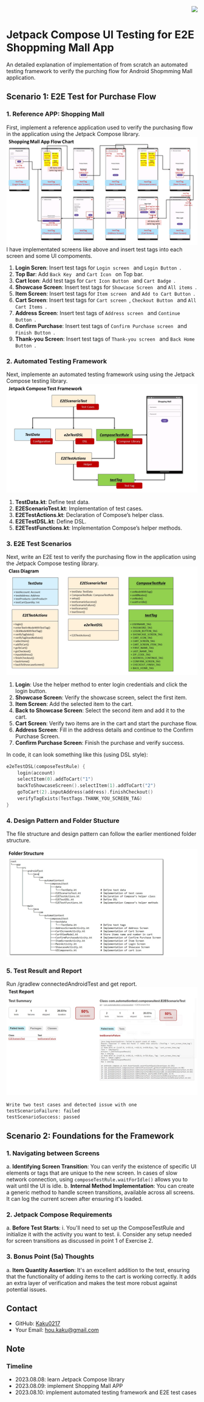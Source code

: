 <p align="right">
  <img src="https://developer.android.com/images/jetpack/compose-logo.svg" width="200" />
</p>


# Jetpack Compose UI Testing for E2E Shoppming Mall App

An detailed explanation of implementation of from scratch an automated testing framework to verify the purching flow for Android Shopmming Mall application.

## Scenario 1: E2E Test for Purchase Flow

### 1. Reference APP: Shopping Mall
First, implement a reference application used to verify the purchasing flow in the application using the Jetpack Compose library.
![Slide 1](Screenshot/Automation/Slide1.JPG)
I have implementated screens like above and insert test tags into each screen and some UI compoments.
1. **Login Scren**: Insert test tags for  `Login screen ` and  `Login Button `.
2. **Top Bar**: Add  `Back Key ` and  `Cart Icon ` on Top bar.
3. **Cart Icon**: Add test tags for  `Cart Icon Button ` and  `Cart Badge `.
4. **Showcase Screen**: Insert test tags for  `Showcase Screen ` and  `All items `. 
5. **Item Screen**: Insert test tags for  `Item screen ` and  `Add to Cart Button `.
6. **Cart Screen**: Insert test tags for  `Cart screen `,  `Checkout Button ` and  `All Cart Items `.
7. **Address Screen**: Insert test tags of  `Address screen ` and  `Continue Button `.
8. **Confirm Purchase**: Insert test tags of  `Confirm Purchase screen ` and  `Finish Button `.
9. **Thank-you Screen**: Insert test tags of  `Thank-you screen ` and  `Back Home Button `.

### 2. Automated Testing Framework
Next, implemente an automated testing framework using using the Jetpack Compose testing library.
![Slide 2](Screenshot/Automation/Slide2.JPG)

1. **TestData.kt**: Define test data.
2. **E2EScenarioTest.kt**: Implementation of test cases.
3. **E2ETestActions.kt**: Declaration of Compose’s helper class.
4. **E2ETestDSL.kt**: Define DSL.
5. **E2ETestFunctions.kt**: Implementation Compose’s helper methods.

### 3.  E2E Test Scenarios
Next, write an E2E test to verify the purchasing flow in the application using the Jetpack Compose testing library.
![Slide 3](Screenshot/Automation/Slide3.JPG)

1. **Login**: Use the helper method to enter login credentials and click the login button.
2. **Showcase Screen**: Verify the showcase screen, select the first item.
3. **Item Screen**: Add the selected item to the cart.
4. **Back to Showcase Screen**: Select the second item and add it to the cart.
5. **Cart Screen**: Verify two items are in the cart and start the purchase flow.
6. **Address Screen**: Fill in the address details and continue to the Confirm Purchase Screen.
7. **Confirm Purchase Screen**: Finish the purchase and verify success.

In code, it can look something like this (using DSL style):

```kotlin
e2eTestDSL(composeTestRule) {
    login(account)
    selectItem(0).addToCart("1")
    backToShowcaseScreen().selectItem(1).addToCart("2")
    goToCart(2).inputAddress(address).finishCheckout()
    verifyTagExists(TestTags.THANK_YOU_SCREEN_TAG)
}
```
### 4.  Design Pattern and Folder Stucture
The file structure and design pattern can follow the earlier mentioned folder structure.

![Slide 4](Screenshot/Automation/Slide4.JPG)

### 5.  Test Result and Report
Run /gradlew connectedAndroidTest and get report.
![Slide 5](Screenshot/Automation/Slide5.JPG)
```
Write two test cases and detected issue with one
testScenarioFailure: failed 
testScenarioSuccess: passed 
```
## Scenario 2: Foundations for the Framework

### 1. Navigating between Screens
  a. **Identifying Screen Transition**: You can verify the existence of specific UI elements or tags that are unique to the new screen. In cases of slow network connection, using `composeTestRule.waitForIdle()` allows you to wait until the UI is idle.
  b. **Internal Method Implementation**: You can create a generic method to handle screen transitions, available across all screens. It can log the current screen after ensuring it's loaded.

### 2. Jetpack Compose Requirements
  a. **Before Test Starts**:
    i. You'll need to set up the ComposeTestRule and initialize it with the activity you want to test.
    ii. Consider any setup needed for screen transitions as discussed in point 1 of Exercise 2.

### 3. Bonus Point (5a) Thoughts
  a. **Item Quantity Assertion**: It's an excellent addition to the test, ensuring that the functionality of adding items to the cart is working correctly. It adds an extra layer of verification and makes the test more robust against potential issues.

## Contact

- GitHub: [Kaku0217](https://github.com/Kaku0217/JetpackCompose.git)
- Your Email: [hou.kaku@gmail.com](mailto:hou.kaku@gmail.com)

## Note
### Timeline
- 2023.08.08: learn Jetpack Compose library
- 2023.08.09: implement Shopping Mall APP
- 2023.08.10: implement automated testing framework and E2E test cases
